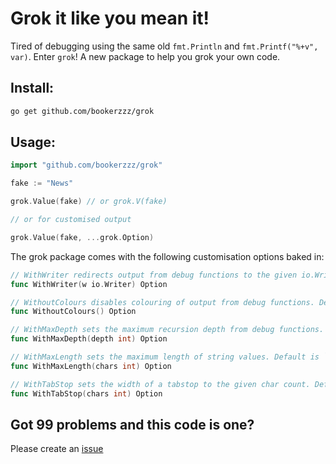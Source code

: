 # Grok it like you mean it!

Tired of debugging using the same old `fmt.Println` and `fmt.Printf("%+v", var)`. Enter `grok`! A new package to help you grok your own code.

## Install:
```sh
go get github.com/bookerzzz/grok
```

## Usage:

```go
import "github.com/bookerzzz/grok"

fake := "News"

grok.Value(fake) // or grok.V(fake)

// or for customised output

grok.Value(fake, ...grok.Option)
```

The grok package comes with the following customisation options baked in:
 
```go
// WithWriter redirects output from debug functions to the given io.Writer
func WithWriter(w io.Writer) Option
```
```go
// WithoutColours disables colouring of output from debug functions. Defaults to `true`
func WithoutColours() Option
```
```go
// WithMaxDepth sets the maximum recursion depth from debug functions. Defaults to `10`, use `0` for unlimited
func WithMaxDepth(depth int) Option 
```
```go
// WithMaxLength sets the maximum length of string values. Default is `100`, use `0` for unlimited
func WithMaxLength(chars int) Option
```
```go
// WithTabStop sets the width of a tabstop to the given char count. Defaults to `4`
func WithTabStop(chars int) Option
```

## Got 99 problems and this code is one?

Please create an [issue](https://github.com/bookerzzz/grok/issues)
